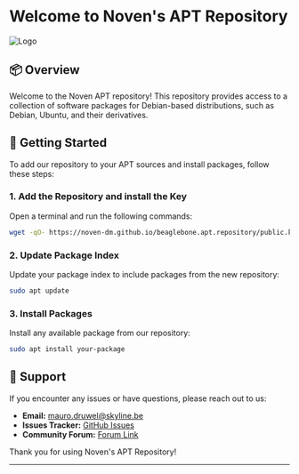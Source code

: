 # Welcome to Noven's APT Repository

![Logo](https://skyline.be/skylicons/duotone/Package_Duo_Light.png) <!-- Optional: Add your logo here -->

## 📦 Overview

Welcome to the Noven APT repository! This repository provides access to a collection of software packages for Debian-based distributions, such as Debian, Ubuntu, and their derivatives. 

## 🚀 Getting Started

To add our repository to your APT sources and install packages, follow these steps:

### 1. Add the Repository and install the Key

Open a terminal and run the following commands:

```bash
wget -qO- https://noven-dm.github.io/beaglebone.apt.repository/public.key | gpg --dearmor | sudo tee /etc/apt/trusted.gpg.d/beaglebone-archive-keyring.gpg > /dev/null && echo "deb [signed-by=/etc/apt/trusted.gpg.d/beaglebone-archive-keyring.gpg] https://noven-dm.github.io/beaglebone.apt.repository/repo/ bullseye main" | sudo tee /etc/apt/sources.list.d/beaglebone.list
```

### 2. Update Package Index

Update your package index to include packages from the new repository:

```bash
sudo apt update
```

### 3. Install Packages

Install any available package from our repository:

```bash
sudo apt install your-package
```

## 💬 Support

If you encounter any issues or have questions, please reach out to us:

- **Email:** [mauro.druwel@skyline.be](mailto:mauro.druwel@skyline.be)
- **Issues Tracker:** [GitHub Issues](https://noven-dm.github.io/beaglebone.apt.repository/issues)
- **Community Forum:** [Forum Link](https://community.dataminer.services)

Thank you for using Noven's APT Repository!

---
